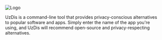 ![Logo](https://i.postimg.cc/wvWVVKR1/Onionkey.png)



UzDis is a command-line tool that provides privacy-conscious alternatives to popular software and apps. Simply enter the name of the app you're using, and UzDis will recommend open-source and privacy-respecting alternatives.
